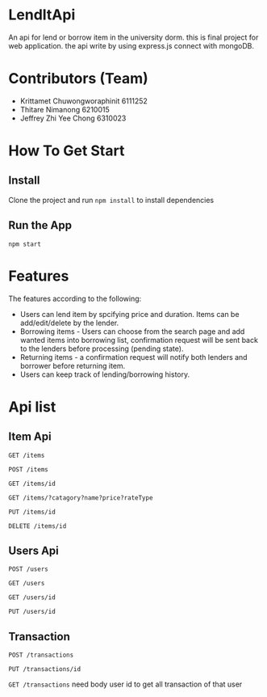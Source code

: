 # LendItApi
An api for lend or borrow item in the university dorm. this is final project for web application. the api write by using express.js connect with mongoDB.

# Contributors (Team)
- Krittamet Chuwongworaphinit 6111252
- Thitare Nimanong 6210015
- Jeffrey Zhi Yee Chong 6310023

# How To Get Start

## Install
Clone the project and run `npm install` to install dependencies

## Run the App
    npm start


# Features
The features according to the following:
- Users can lend item by spcifying price and duration. Items can be add/edit/delete by the lender.
- Borrowing items - Users can choose from the search page and add wanted items into borrowing list, confirmation request will be sent back to the lenders before processing (pending state).
- Returning items - a confirmation request will notify both lenders and borrower before returning item.
- Users can keep track of lending/borrowing history.


# Api list
## Item Api

`GET /items` 

`POST /items`

`GET /items/id`

`GET /items/?catagory?name?price?rateType`

`PUT /items/id`

`DELETE /items/id`

## Users Api 
`POST /users`

`GET /users`

`GET /users/id`

`PUT /users/id`
 


## Transaction
`POST /transactions`

`PUT /transactions/id`
 
`GET /transactions` need body user id to get all transaction of that user




